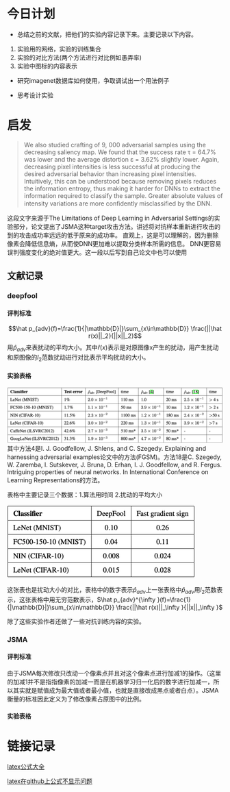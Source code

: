 # 今日计划
- 总结之前的文献，把他们的实验内容记录下来。主要记录以下内容。
1. 实验用的网络，实验的训练集合
2. 实验的对比方法(两个方法进行对比例如愚弄率)
3. 实验中图标的内容表示

- 研究imagenet数据库如何使用，争取调试出一个用法例子

- 思考设计实验
# 启发
> We also studied crafting of 9, 000 adversarial samples using the decreasing saliency map. We found that the success rate τ = 64.7% was lower and the average distortion ε = 3.62% slightly lower. Again, decreasing pixel intensities is less successful at producing the desired adversarial behavior than increasing pixel intensities. Intuitively, this can be understood because removing pixels reduces the information entropy, thus making it harder for DNNs to extract the information required to classify the sample. Greater absolute values of intensity variations are more conﬁdently misclassiﬁed by the DNN.

这段文字来源于The Limitations of Deep Learning in Adversarial Settings的实验部分，论文提出了JSMA这种target攻击方法。讲述将对抗样本重新进行攻击的到的攻击成功率远远的低于原来的成功率。 直观上，这是可以理解的，因为删除像素会降低信息熵，从而使DNN更加难以提取分类样本所需的信息。 DNN更容易误判强度变化的绝对值更大。这一段以后写到自己论文中也可以使用
## 文献记录
### deepfool
#### 评判标准
$$\hat p_{adv}(f)=\frac{1}{|\mathbb{D}|}\sum_{x\in\mathbb{D}} \frac{||\hat r(x)||_2}{||x||_2}$$
用$\hat p_{adv}$来表扰动的平均大小。其中$\hat r(x)$表示是对原图像x产生的扰动，用产生扰动和原图像的$l_2$范数扰动进行对比表示平均扰动的大小。

#### 实验表格
![](./images/deepfool_table1.png)
其中方法4是I. J. Goodfellow, J. Shlens, and C. Szegedy. Explaining and harnessing adversarial examples论文中的方法(FGSM)。方法18是C. Szegedy, W. Zaremba, I. Sutskever, J. Bruna, D. Erhan,
I. J. Goodfellow, and R. Fergus. Intriguing properties of neural networks. In International Conference on Learning Representations的方法。

表格中主要记录三个数据：1.算法用时间 2.扰动的平均大小 


![](./images/deepfool_table2.png)


这张表也是扰动大小的对比，表格中的数字表示$\hat p_{adv}$上一张表格中$\hat p_{adv}$用$l_2$范数表示，这张表格中用无穷范数表示，$\hat p_{adv}^{\infty }(f)=\frac{1}{|\mathbb{D}|}\sum_{x\in\mathbb{D}} \frac{||\hat r(x)||_\infty }{||x||_\infty }$

除了这些实验作者还做了一些对抗训练内容的实验。

### JSMA
#### 评判标准
由于JSMA每次修改只改动一个像素点并且对这个像素点进行加减1的操作。（这里的加减1并不是指指像素的加减一而是在机器学习归一化后的数字进行加减一，所以其实就是赋值成为最大值或者最小值，也就是直接改成黑点或者白点）。JSMA衡量的标准因此定义为了修改像素占原图中的比例。
#### 实验表格


# 链接记录
[latex公式大全](https://www.cnblogs.com/1024th/p/11623258.html) 

[latex在github上公式不显示问题](http://www.wanguanglu.com/2016/07/18/github-markdown-equation/)

